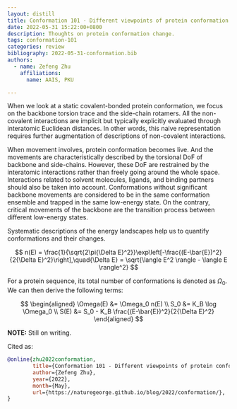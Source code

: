 ```yaml
---
layout: distill
title: Conformation 101 - Different viewpoints of protein conformation change
date: 2022-05-31 15:22:00+0800
description: Thoughts on protein conformation change.
tags: conformation-101
categories: review
bibliography: 2022-05-31-conformation.bib
authors:
  - name: Zefeng Zhu
    affiliations:
      name: AAIS, PKU

---
```


When we look at a static covalent-bonded protein conformation, we focus on the backbone torsion trace and the side-chain rotamers. All the non-covalent interactions are implicit but typically explicitly evaluated through interatomic Euclidean distances.
In other words, this naive representation requires further augmentation of descriptions of non-covalent interactions.

When movement involves, protein conformation becomes live. And the movements are characteristically described by the torsional DoF of backbone and side-chains. However, these DoF are restrained by the interatomic interactions rather than freely going around the whole space. Interactions related to solvent molecules, ligands, and binding partners should also be taken into account. Conformations without significant backbone movements are considered to be in the same conformation ensemble and trapped in the same low-energy state. On the contrary, critical movements of the backbone are the transition process between different low-energy states.

Systematic descriptions of the energy landscapes help us to quantify conformations and their changes<d-cite key="PhysRevLett.122.018103"></d-cite>.

$$
n(E) = \frac{1}{\sqrt{2\pi{\Delta E}^2}}\exp\left[-\frac{(E-\bar{E})^2}{2{\Delta E}^2}\right],\quad{\Delta E} = \sqrt{\langle E^2 \rangle - \langle E \rangle^2}
$$

For a protein sequence, its total number of conformations is denoted as $\Omega_0$. We can then derive the following terms:

$$
\begin{aligned}
\Omega(E) &= \Omega_0 n(E) \\
S_0 &= K_B \log \Omega_0 \\
S(E) &= S_0 - K_B \frac{(E-\bar{E})^2}{2{\Delta E}^2}
\end{aligned}
$$

**NOTE:**
Still on writing.

Cited as:

```bibtex
@online{zhu2022conformation,
        title={Conformation 101 - Different viewpoints of protein conformation change},
        author={Zefeng Zhu},
        year={2022},
        month={May},
        url={https://naturegeorge.github.io/blog/2022/conformation/},
}
```

